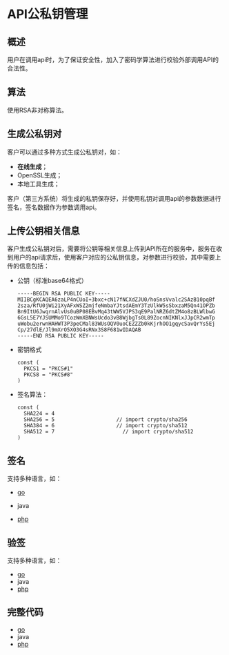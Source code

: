 # API公私钥管理 

## 概述

用户在调用api时，为了保证安全性，加入了密码学算法进行校验外部调用API的合法性。

## 算法

使用RSA非对称算法。

## 生成公私钥对

客户可以通过多种方式生成公私钥对，如：

- **在线生成**；
- OpenSSL生成；
- 本地工具生成；

客户（第三方系统）将生成的私钥保存好，并使用私钥对调用api的参数数据进行签名，签名数据作为参数调用api。

## **上传公钥相关信息**

客户生成公私钥对后，需要将公钥等相关信息上传到API所在的服务中，服务在收到用户的api请求后，使用客户对应的公私钥信息，对参数进行校验，其中需要上传的信息包括：

- 公钥（标准base64格式）

  ```
  -----BEGIN RSA PUBLIC KEY-----
  MIIBCgKCAQEA6zaLP4nCUoI+3bxc+cN17fNCXdZJU0/hoSnsVvalc2SAzB10pqBf
  2sza/RfU0jWi21XyAFxWSZ2mjfeNmbaYJtsdAEmY3TzUlkW5sSbxzaM5Qn41OPZb
  Bn9ItU6JwqrnAlvUs0uBP08EBvMq43tWW5VJPS3qE9PalNRZ6dtZM4o8zBLWlbwG
  6GsL5E7YJSUMMo9TCozWmXBNWsUcdo3vB8WjbgTs0L89ZocnNIKNlxJJpCR2wmTp
  uWobu2erwnHAHWT3P3peCMal83WUsOQV0uoCEZZZb0kKjrhOO1gqycSavQrYs5Ej
  Cp/27dlE/Jl9mXrO5XO3G4sRNx3S8F681wIDAQAB
  -----END RSA PUBLIC KEY-----
  ```

- 密钥格式

  ```
  const (
  	PKCS1 = "PKCS#1"
  	PKCS8 = "PKCS#8"
  )
  ```

- 签名算法：

  ```
  const (
  	SHA224 = 4
  	SHA256 = 5                    // import crypto/sha256
  	SHA384 = 6                    // import crypto/sha512
  	SHA512 = 7                      // import crypto/sha512
  )
  ```

## 签名

支持多种语言，如：

- [go](https://github.com/andyleo2/api-key-manage/blob/main/rsa/go/rsa.go#L123)

- java

- [php](https://github.com/andyleo2/api-key-manage/blob/main/rsa/php/Rsa.php#L62)

## 验签

支持多种语言，如：

- [go](https://github.com/andyleo2/api-key-manage/blob/main/rsa/go/rsa.go#L149)
- java
- [php](https://github.com/andyleo2/api-key-manage/blob/main/rsa/php/Rsa.php#L72)

## 完整代码

- [go](https://github.com/andyleo2/api-key-manage/tree/main/rsa/go)
- java
- [php](https://github.com/andyleo2/api-key-manage/tree/main/rsa/php)